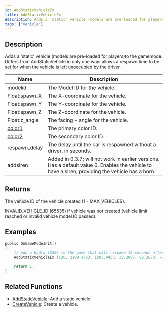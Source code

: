 ```yaml
---
id: AddStaticVehicleEx
title: AddStaticVehicleEx
description: Adds a 'static' vehicle (models are pre-loaded for players)to the gamemode.
tags: ["vehicle"]
---
```


## Description

Adds a 'static' vehicle (models are pre-loaded for players)to the gamemode. Differs from AddStaticVehicle in only one way: allows a respawn time to be set for when the vehicle is left unoccupied by the driver.

| Name                                     | Description                                                                                                                                      |
| ---------------------------------------- | ------------------------------------------------------------------------------------------------------------------------------------------------ |
| modelid                                  | The Model ID for the vehicle.                                                                                                                    |
| Float:spawn_X                            | The X-coordinate for the vehicle.                                                                                                                |
| Float:spawn_Y                            | The Y-coordinate for the vehicle.                                                                                                                |
| Float:spawn_Z                            | The Z-coordinate for the vehicle.                                                                                                                |
| Float:z_angle                            | The facing - angle for the vehicle.                                                                                                              |
| [color1](../resources/vehiclecolorid.md) | The primary color ID.                                                                                                                            |
| [color2](../resources/vehiclecolorid.md) | The secondary color ID.                                                                                                                          |
| respawn_delay                            | The delay until the car is respawned without a driver, in seconds.                                                                               |
| addsiren                                 | Added in 0.3.7; will not work in earlier versions. Has a default value 0. Enables the vehicle to have a siren, providing the vehicle has a horn. |

## Returns

The vehicle ID of the vehicle created (1 - MAX_VEHICLES).

INVALID_VEHICLE_ID (65535) if vehicle was not created (vehicle limit reached or invalid vehicle model ID passed).

## Examples

```c
public OnGameModeInit()
{
    // Add a Hydra (520) to the game that will respawn 15 seconds after being left
    AddStaticVehicleEx (520, 2109.1763, 1503.0453, 32.2887, 82.2873, -1, -1, 15);

    return 1;
}
```

## Related Functions

- [AddStaticVehicle](AddStaticVehicle.md): Add a static vehicle.
- [CreateVehicle](CreateVehicle.md): Create a vehicle.
